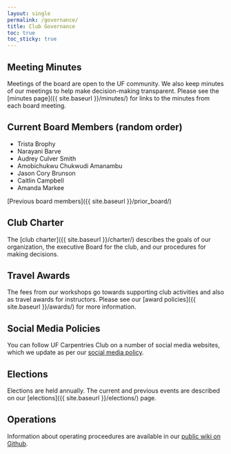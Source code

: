 ```yaml
---
layout: single
permalink: /governance/
title: Club Governance
toc: true
toc_sticky: true
---
```


## Meeting Minutes

Meetings of the board are open to the UF community. We also keep minutes of our meetings to help make decision-making transparent. Please see the [minutes page]({{ site.baseurl }}/minutes/) for links to the minutes from each board meeting.

## Current Board Members (random order)

* Trista Brophy
* Narayani Barve
* Audrey Culver Smith
* Amobichukwu Chukwudi Amanambu
* Jason Cory Brunson
* Caitlin Campbell
* Amanda Markee


[Previous board members]({{ site.baseurl }}/prior_board/)

## Club Charter

The [club charter]({{ site.baseurl }}/charter/) describes the goals of our organization, the executive Board for the club, and our procedures for making decisions.

## Travel Awards

The fees from our workshops go towards supporting club activities and also as travel awards for instructors. Please see our [award policies]({{ site.baseurl }}/awards/) for more information.

## Social Media Policies

You can follow UF Carpentries Club on a number of social media websites, which we update as per our [social media policy]({{site.baseurl}}/governance/social-media).

## Elections

Elections are held annually. The current and previous events are described on our [elections]({{ site.baseurl }}/elections/) page. 

## Operations

Information about operating proceedures are available in our [public wiki on Github](https://github.com/UF-Carpentry/Coordination/wiki).
